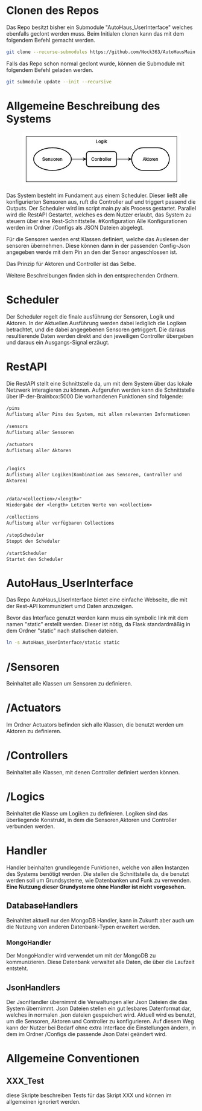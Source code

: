 # Clonen des Repos

Das Repo besitzt bisher ein Submodule "AutoHaus_UserInterface" welches ebenfalls geclont werden muss.
Beim Initialen clonen kann das mit dem folgendem Befehl gemacht werden.

```bash
git clone --recurse-submodules https://github.com/Nock363/AutoHausMain.git
```

Falls das Repo schon normal geclont wurde, können die Submodule mit folgendem Befehl geladen werden.

```bash
git submodule update --init --recursive
```



# Allgemeine Beschreibung des Systems

<p align="center">
  <img src="misc/BaseAufbau.jpg" alt="Sublime's custom image"/>
</p>


Das System besteht im Fundament aus einem Scheduler. Dieser ließt alle konfigurierten Sensoren aus, ruft die Controller auf und triggert passend die Outputs. Der Scheduler wird im script main.py als Process gestartet. Parallel wird die RestAPI Gestartet, welches es dem Nutzer erlaubt, das System zu steuern über eine Rest-Schnittstelle.
#Konfiguration
Alle Konfigurationen werden im Ordner /Configs als JSON Dateien abgelegt.

Für die Sensoren werden erst Klassen definiert, welche das Auslesen der sensoren übernehmen. Diese können dann in der passenden Config-Json angegeben werde mit dem Pin an den der Sensor angeschlossen ist.

Das Prinzip für Aktoren und Controller ist das Selbe.

Weitere Beschreibungen finden sich in den entsprechenden Ordnern.


# Scheduler

Der Scheduler regelt die finale ausführung der Sensoren, Logik und Aktoren. In der Aktuellen Ausführung werden dabei lediglich die Logiken betrachtet, und die dabei angegebenen Sensoren getriggert.
Die daraus resultierende Daten werden direkt and den jeweiligen Controller übergeben und daraus ein Ausgangs-Signal erzäugt.

# RestAPI

Die RestAPI stellt eine Schnittstelle da, um mit dem System über das lokale Netzwerk interagieren zu können. Aufgerufen werden kann die Schnittstelle über IP-der-Brainbox:5000 Die vorhandenen Funktionen sind folgende:

    /pins
    Auflistung aller Pins des System, mit allen relevanten Informationen

    /sensors
    Auflistung aller Sensoren

    /actuators
    Auflistung aller Aktoren


    /logics
    Auflistung aller Logiken(Kombination aus Sensoren, Controller und Aktoren)


    /data/<collection>/<length>"
    Wiedergabe der <length> Letzten Werte von <collection>

    /collections
    Auflistung aller verfügbaren Collections

    /stopScheduler
    Stoppt den Scheduler

    /startScheduler
    Startet den Scheduler       


# AutoHaus_UserInterface

Das Repo AutoHaus_UserInterface bietet eine einfache Webseite, die mit der Rest-API kommuniziert umd Daten anzuzeigen.

Bevor das Interface genutzt werden kann muss ein symbolic link mit dem namen "static" erstellt werden. Dieser ist nötig, da Flask standardmäßig in dem Ordner "static" nach statischen dateien.

```bash
ln -s AutoHaus_UserInterface/static static
```

# /Sensoren
Beinhaltet alle Klassen um Sensoren zu definieren.

# /Actuators
Im Ordner Actuators befinden sich alle Klassen, die benutzt werden um Aktoren zu definieren.

# /Controllers
Beinhaltet alle Klassen, mit denen Controller definiert werden können.

# /Logics
Beinhaltet die Klasse um Logiken zu definieren. Logiken sind das überliegende Konstrukt, in dem  die Sensoren,Aktoren und Controller verbunden werden.

# Handler
Handler beinhalten grundlegende Funktionen, welche von allen Instanzen des Systems benötigt werden. Die stellen die Schnittstelle da, die benutzt werden soll um Grundsysteme, wie Datenbanken und Funk zu verwenden. **Eine Nutzung dieser Grundysteme ohne Handler ist nicht vorgesehen.**

## DatabaseHandlers

Beinahltet aktuell nur den MongoDB Handler, kann in Zukunft aber auch um die Nutzung von anderen Datenbank-Typen erweitert werden.

### MongoHandler

Der MongoHandler wird verwendet um mit der MongoDB zu kommunizieren. Diese Datenbank verwaltet alle Daten, die über die Laufzeit entsteht.

## JsonHandlers

Der JsonHandler übernimmt die Verwaltungen aller Json Dateien die das System übernimmt. Json Dateien stellen ein gut lesbares Datenformat dar, welches in normalen .json dateien gespeichert wird. Aktuell wird es benutzt, um die Sensoren, Aktoren und Controller zu konfigurieren. Auf diesem Weg kann der Nutzer bei Bedarf ohne extra Interface die Einstellungen ändern, in dem im Ordner /Configs die passende Json Datei geändert wird.

# Allgemeine Conventionen

## XXX_Test

diese Skripte beschreiben Tests für das Skript XXX und können im allgemeinen ignoriert werden.